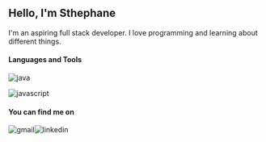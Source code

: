 ## Hello, I'm Sthephane

I'm an aspiring full stack developer. I love programming and learning about different things.

#### Languages and Tools

![java](C:\Users\magah\Desktop\svg\java.svg)

![javascript](C:\Users\magah\Desktop\svg\javascript.svg)

#### You can find me on

![gmail](C:\Users\magah\Desktop\svg\gmail.svg)![linkedin](C:\Users\magah\Desktop\svg\linkedin.svg)
